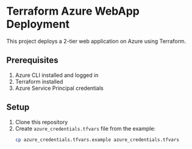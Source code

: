 # Terraform Azure WebApp Deployment

This project deploys a 2-tier web application on Azure using Terraform.

## Prerequisites

1. Azure CLI installed and logged in
2. Terraform installed
3. Azure Service Principal credentials

## Setup

1. Clone this repository
2. Create `azure_credentials.tfvars` file from the example:
   ```bash
   cp azure_credentials.tfvars.example azure_credentials.tfvars